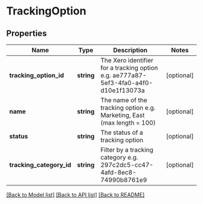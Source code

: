 # TrackingOption

## Properties
Name | Type | Description | Notes
------------ | ------------- | ------------- | -------------
**tracking_option_id** | **string** | The Xero identifier for a tracking option e.g. ae777a87-5ef3-4fa0-a4f0-d10e1f13073a | [optional] 
**name** | **string** | The name of the tracking option e.g. Marketing, East (max length &#x3D; 100) | [optional] 
**status** | **string** | The status of a tracking option | [optional] 
**tracking_category_id** | **string** | Filter by a tracking category e.g. 297c2dc5-cc47-4afd-8ec8-74990b8761e9 | [optional] 

[[Back to Model list]](../README.md#documentation-for-models) [[Back to API list]](../README.md#documentation-for-api-endpoints) [[Back to README]](../README.md)


